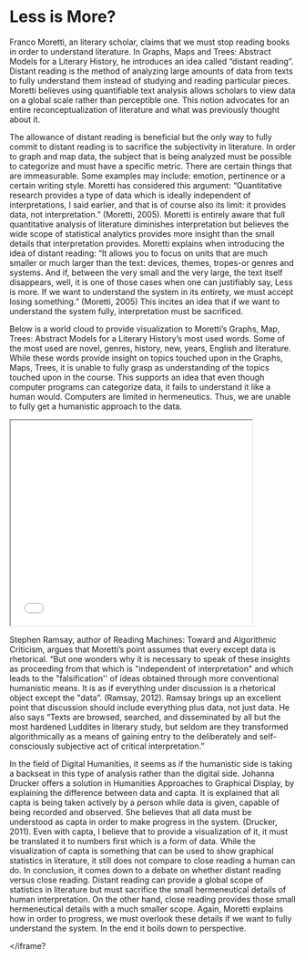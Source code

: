 # Less is More?

Franco Moretti, an literary scholar, claims that we must stop reading books in order to understand literature. In Graphs, Maps and Trees: Abstract Models for a Literary History, he introduces an idea called “distant reading”. Distant reading is the method of analyzing large amounts of data from texts to fully understand them instead of studying and reading particular pieces. Moretti believes using quantifiable text analysis allows scholars to view data on a global scale rather than perceptible one. This notion advocates for an entire reconceptualization of literature and what was previously thought about it. 

The allowance of distant reading is beneficial but the only way to fully commit to distant reading is to sacrifice the subjectivity in literature. In order to graph and map data, the subject that is being analyzed must be possible to categorize and must have a specific metric. There are certain things that are immeasurable. Some examples may include: emotion, pertinence or a certain writing style. Moretti has considered this argument: “Quantitative research provides a type of data which is ideally independent of interpretations, I said earlier, and that is of course also its limit: it provides data, not interpretation.” (Moretti, 2005). Moretti is entirely aware that full quantitative analysis of literature diminishes interpretation but believes the wide scope of statistical analytics provides more insight than the small details that interpretation provides. Moretti explains when introducing the idea of distant reading: “It allows you to focus on units that are much smaller or much larger than the text: devices, themes, tropes-or genres and systems. And if, between the very small and the very large, the text itself disappears, well, it is one of those cases when one can justifiably say, Less is more. If we want to understand the system in its entirety, we must accept losing something.” (Moretti, 2005) This incites an idea that if we want to understand the system fully, interpretation must be sacrificed. 

Below is a world cloud to provide visualization to Moretti’s Graphs, Map, Trees: Abstract Models for a Literary History’s most used words. Some of the most used are novel, genres, history, new, years, English and literature. While these words provide insight on topics touched upon in the Graphs, Maps, Trees, it is unable to fully grasp as understanding of the topics touched upon in the course. This supports an idea that even though computer programs can categorize data, it fails to understand it like a human would. Computers are limited in hermeneutics. Thus, we are unable to fully get a humanistic approach to the data.

<iframe style='width: 424px; height: 361px;' src='//voyant-tools.org/tool/Cirrus/?stopList=keywords-d5c7f4095c06d4fc3d99057770094f5a&whiteList=&corpus=44c58c7765f6e674e1c9c8323cea6302'></iframe>

Stephen Ramsay, author of Reading Machines: Toward and Algorithmic Criticism, argues that Moretti’s point assumes that every except data is rhetorical. “But one wonders why it is necessary to speak of these insights as proceeding from that which is "independent of interpretation" and which leads to the "falsification'' of ideas obtained through more conventional humanistic means. It is as if everything under discussion is a rhetorical object except the "data”. (Ramsay, 2012). Ramsay brings up an excellent point that discussion should include everything plus data, not just data. He also says “Texts are browsed, searched, and disseminated by all but the most hardened Luddites in literary study, but seldom are they transformed algorithmically as a means of gaining entry to the deliberately and self-consciously subjective act of critical interpretation.” 

  In the field of Digital Humanities, it seems as if the humanistic side is taking a backseat in this type of analysis rather than the digital side. Johanna Drucker offers a solution in Humanities Approaches to Graphical Display, by explaining the difference between data and capta. It is explained that all capta is being taken actively by a person while data is given, capable of being recorded and observed. She believes that all data must be understood as capta in order to make progress in the system. (Drucker, 2011).  Even with capta, I believe that to provide a visualization of it, it must be translated it to numbers first which is a form of data. While the visualization of capta is something that can be used to show graphical statistics in literature, it still does not compare to close reading a human can do. 
In conclusion, it comes down to a debate on whether distant reading versus close reading. Distant reading can provide a global scope of statistics in literature but must sacrifice the small hermeneutical details of human interpretation. On the other hand, close reading provides those small hermeneutical details with a much smaller scope. Again, Moretti explains how in order to progress, we must overlook these details if we want to fully understand the system. In the end it boils down to perspective.



<ifrane style="width: 1024px; height:768 px; " src="http://iascatbrock.github.io/IASC-2P02/d3/index.html"></iframe?

